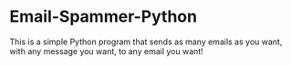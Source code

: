 # Email-Spammer-Python
This is a simple Python program that sends as many emails as you want, with any message you want, to any email you want!
